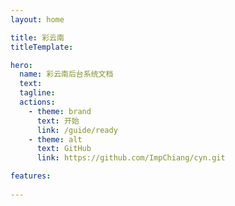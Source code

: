 ```yaml
---
layout: home

title: 彩云南
titleTemplate: 

hero:
  name: 彩云南后台系统文档
  text: 
  tagline: 
  actions:
    - theme: brand
      text: 开始
      link: /guide/ready
    - theme: alt
      text: GitHub
      link: https://github.com/ImpChiang/cyn.git

features:
  
---
```

